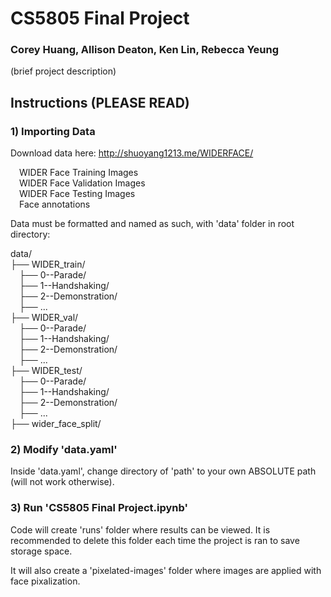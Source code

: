 # CS5805 Final Project

### Corey Huang, Allison Deaton, Ken Lin, Rebecca Yeung

(brief project description)

## Instructions (PLEASE READ)

### 1) Importing Data

Download data here: http://shuoyang1213.me/WIDERFACE/

&emsp;WIDER Face Training Images <br />
&emsp;WIDER Face Validation Images <br />
&emsp;WIDER Face Testing Images <br />
&emsp;Face annotations

Data must be formatted and named as such, with 'data' folder in root directory:

data/ <br />
├── WIDER_train/ <br />
&emsp;├── 0--Parade/ <br />
&emsp;├── 1--Handshaking/ <br />
&emsp;├── 2--Demonstration/ <br />
&emsp;├── ... <br />
├── WIDER_val/ <br />
&emsp;├── 0--Parade/ <br />
&emsp;├── 1--Handshaking/ <br />
&emsp;├── 2--Demonstration/ <br />
&emsp;├── ... <br />
├── WIDER_test/ <br />
&emsp;├── 0--Parade/ <br />
&emsp;├── 1--Handshaking/ <br />
&emsp;├── 2--Demonstration/ <br />
&emsp;├── ... <br />
├── wider_face_split/ <br />

### 2) Modify 'data.yaml'

Inside 'data.yaml', change directory of 'path' to your own ABSOLUTE path (will not work otherwise).

### 3) Run 'CS5805 Final Project.ipynb'

Code will create 'runs' folder where results can be viewed. It is recommended to delete this folder each time the project is ran to save storage space.

It will also create a 'pixelated-images' folder where images are applied with face pixalization.
